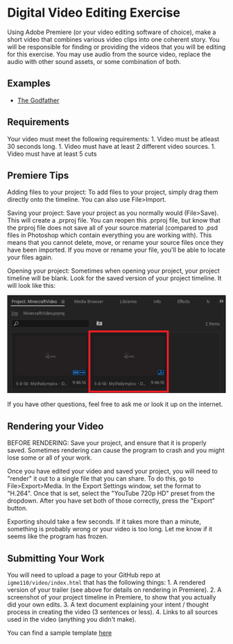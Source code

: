 # Digital Video Editing Exercise

Using Adobe Premiere (or your video editing software of choice), make a short video that combines various video clips into one coherent story. You will be responsible for finding or providing the videos that you will be editing for this exercise. You may use audio from the source video, replace the audio with other sound assets, or some combination of both.

## Examples

-   [The Godfather](https://youtu.be/8Pf8BkFLBRw)

## Requirements

Your video must meet the following requirements:
1\. Video must be atleast 30 seconds long.
1\. Video must have at least 2 different video sources.
1\. Video must have at least 5 cuts

## Premiere Tips

Adding files to your project: To add files to your project, simply drag them directly onto the timeline. You can also use File>Import.

Saving your project: Save your project as you normally would (File>Save). This will create a .prproj file. You can reopen this .prproj file, but know that the prproj file does not save all of your source material (compared to .psd files in Photoshop which contain everything you are working with). This means that you cannot delete, move, or rename your source files once they have been imported. If you move or rename your file, you'll be able to locate your files again.

Opening your project: Sometimes when opening your project, your project timeline will be blank. Look for the saved version of your project timeline. It will look like this:

![timelinePicture](savedTimeline.PNG)

If you have other questions, feel free to ask me or look it up on the internet.

## Rendering your Video

BEFORE RENDERING: Save your project, and ensure that it is properly saved. Sometimes rendering can cause the program to crash and you might lose some or all of your work.

Once you have edited your video and saved your project, you will need to "render" it out to a single file that you can share. To do this, go to File>Export>Media. In the Export Settings window, set the format to "H.264". Once that is set, select the "YouTube 720p HD" preset from the dropdown. After you have set both of those correctly, press the "Export" button.

Exporting should take a few seconds. If it takes more than a minute, something is probably wrong or your video is too long. Let me know if it seems like the program has frozen.

## Submitting Your Work

You will need to upload a page to your GitHub repo at `igme110/video/index.html` that has the following things:
1\.  A rendered version of your trailer (see above for details on rendering in Premiere).
2\.  A screenshot of your project timeline in Premiere, to show that you actually did your own edits.
3\.  A text document explaining your intent / thought process in creating the video (3 sentences or less).
4\. Links to all sources used in the video (anything you didn't make).

You can find a sample template [here](index.html)

